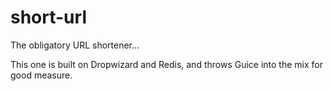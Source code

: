 short-url
=========

The obligatory URL shortener...

This one is built on Dropwizard and Redis, and throws Guice into the mix for good measure.

